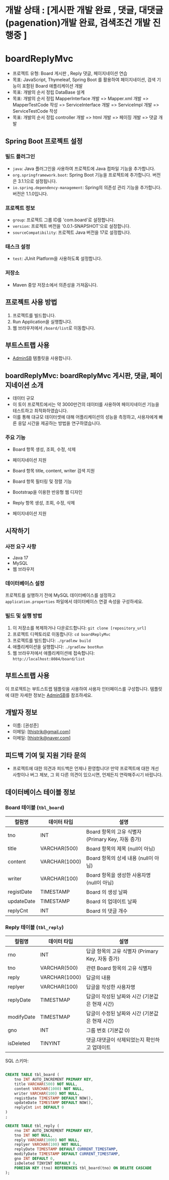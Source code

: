 
# 개발 상태 : [게시판 개발 완료 , 댓글, 대댓글 (pagenation)개발 완료, 검색조건 개발 진행중 ]

# boardReplyMvc
- 프로젝트 유형: Board 게시판 , Reply 댓글, 페이지네이션 연습 
- 목표: JavaScript, Thymeleaf, Spring Boot 를 활용하여 페이지네이션, 검색 기능이 포함된 Board 애플리케이션 개발
- 목표: 개발의 순서 정립 DataBase 설계 
- 목표: 개발의 순서 정립 MapperInterface 개발 => Mapper.xml 개발 => MapperTestCode 작성 => ServiceInterface 개발 => ServiceImpl 개발 => ServiceTestCode 작성
- 목표: 개발의 순서 정립 controller 개발 => html 개발 => 페이징 개발 => 댓글 개발 

## Spring Boot 프로젝트 설정

### 빌드 플러그인
- `java`: Java 플러그인을 사용하여 프로젝트에 Java 컴파일 기능을 추가합니다.
- `org.springframework.boot`: Spring Boot 기능을 프로젝트에 추가합니다. 버전은 3.1.1으로 설정됩니다.
- `io.spring.dependency-management`: Spring의 의존성 관리 기능을 추가합니다. 버전은 1.1.0입니다.

### 프로젝트 정보
- `group`: 프로젝트 그룹 ID를 'com.board'로 설정합니다.
- `version`: 프로젝트 버전을 '0.0.1-SNAPSHOT'으로 설정합니다.
- `sourceCompatibility`: 프로젝트 Java 버전을 17로 설정합니다.

### 태스크 설정
- `test`: JUnit Platform을 사용하도록 설정합니다.

### 저장소
- Maven 중앙 저장소에서 의존성을 가져옵니다.

## 프로젝트 사용 방법
1. 프로젝트를 빌드합니다.
2. Run Application을 실행합니다.
3. 웹 브라우저에서 `/board/list`로 이동합니다.

## 부트스트랩 사용
- [AdminSB](https://startbootstrap.com/theme/sb-admin-2) 템플릿을 사용합니다.

## boardReplyMvc: boardReplyMvc 게시판, 댓글, 페이지네이션 소개 
- 데이터 규모 
- 이 토이 프로젝트에서는 약 3000만건의 데이터를 사용하여 페이지네이션 기능을 테스트하고 최적화하였습니다. 
- 이를 통해 대규모 데이터셋에 대해 어플리케이션의 성능을 측정하고, 사용자에게 빠른 응답 시간을 제공하는 방법을 연구하였습니다.

### 주요 기능
- Board 항목 생성, 조회, 수정, 삭제
- 페이지네이션 지원
- Board 항목 title, content, writer 검색 지원 
- Board 항목 필터링 및 정렬 기능
- Bootstrap을 이용한 반응형 웹 디자인

- Reply 항목 생성, 조회, 수정, 삭제
- 페이지네이션 지원

## 시작하기

### 사전 요구 사항
- Java 17
- MySQL
- 웹 브라우저

### 데이터베이스 설정
프로젝트를 실행하기 전에 MySQL 데이터베이스를 설정하고 `application.properties` 파일에서 데이터베이스 연결 속성을 구성하세요.

### 빌드 및 실행 방법
1. 이 저장소를 복제하거나 다운로드합니다: `git clone [repository_url]`
2. 프로젝트 디렉토리로 이동합니다: `cd boardReplyMvc`
3. 프로젝트를 빌드합니다: `./gradlew build`
4. 애플리케이션을 실행합니다: `./gradlew bootRun`
5. 웹 브라우저에서 애플리케이션에 접속합니다: `http://localhost:8084/board/list`

## 부트스트랩 사용
이 프로젝트는 부트스트랩 템플릿을 사용하여 사용자 인터페이스를 구성합니다. 템플릿에 대한 자세한 정보는 [AdminSB](https://startbootstrap.com/theme/sb-admin-2)를 참조하세요.

## 개발자 정보
- 이름: [권성준]
- 이메일: [thistrik@gmail.com]
- 이메일: [thistrik@naver.com]

## 피드백 기여 및 지원 기타 문의 
- 프로젝트에 대한 의견과 피드백은 언제나 환영합니다! 만약 프로젝트에 대한 개선 사항이나 버그 제보, 그 외 다른 의견이 있으시면, 언제든지 연락해주시기 바랍니다.

## 데이터베이스 테이블 정보

### Board 테이블 (`tbl_board`)

| 컬럼명   | 데이터 타입     | 설명                                       |
|----------|----------------|--------------------------------------------|
| tno      | INT            | Board 항목의 고유 식별자 (Primary Key, 자동 증가) |
| title    | VARCHAR(500)   | Board 항목의 제목 (null이 아님)                |
| content  | VARCHAR(1000)  | Board 항목의 상세 내용 (null이 아님)           |
| writer   | VARCHAR(100)   | Board 항목을 생성한 사용자명 (null이 아님)     |
| registDate | TIMESTAMP        | Board 의 생성 날짜          |
| updateDate  | TIMESTAMP           | Board 의 업데이트 날짜                        |
| replyCnt | INT | Board 의 댓글 개수 |

### Reply 테이블 (`tbl_reply`)
| 컬럼명 | 데이터 타입 | 설명 |
| --- | --- | --- |
| rno | INT | 답글 항목의 고유 식별자 (Primary Key, 자동 증가) |
| tno | VARCHAR(500) | 관련 Board 항목의 고유 식별자 |
| reply | VARCHAR(1000) | 답글의 내용 |
| replyer | VARCHAR(100) | 답글을 작성한 사용자명 |
| replyDate | TIMESTMAP | 답글이 작성된 날짜와 시간 (기본값은 현재 시간) |
| modifyDate | TIMESTMAP | 답글이 수정된 날짜와 시간 (기본값은 현재 시간) |
| gno | INT | 그룹 번호 (기본값 0) |
|isDeleted| TINYINT | 댓글.대댓글이 삭제되었는지 확인하고 업데이트|


SQL 스키마:
```sql

CREATE TABLE tbl_board (
	tno INT AUTO_INCREMENT PRIMARY KEY,
	title VARCHAR(500) NOT NULL,
	content VARCHAR(1000) NOT NULL,
	writer VARCHAR(100) NOT NULL,
	registDate TIMESTAMP DEFAULT NOW(),
	updateDate TIMESTAMP DEFAULT NOW(),
	replyCnt int DEFAULT 0
)
;

CREATE TABLE tbl_reply (
    rno INT AUTO_INCREMENT PRIMARY KEY,
    tno INT NOT NULL,
    reply VARCHAR(1000) NOT NULL,
    replyer VARCHAR(100) NOT NULL,
    replyDate TIMESTAMP DEFAULT CURRENT_TIMESTAMP,
    modifyDate TIMESTAMP DEFAULT CURRENT_TIMESTAMP,
    gno INT DEFAULT 0,
    isDeleted TINYINT DEFAULT 0,
    FOREIGN KEY (tno) REFERENCES tbl_board(tno) ON DELETE CASCADE
);

```
